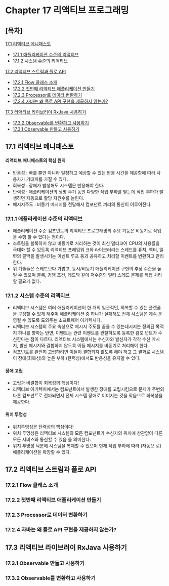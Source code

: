 # Chapter 17 리액티브 프로그래밍 
## [목차]
[17.1 리액티브 메니패스토]()  
* [17.1.1 애플리케이션 수준의 리액티브]()
* [17.1.2 시스템 수준의 리액티브]()

[17.2 리액티브 스트림과 플로 API]()
* [17.2.1 Flow 클래스 소개]()
* [17.2.2 첫번째 리액티브 애플리케이션 만들기]()
* [17.2.3 Processor로 데이터 변환하기]()
* [17.2.4 자바는 왜 플로 API 구현을 제공하지 않는가?]()

[17.3 리액티브 라이브러이 RxJava 사용하기]()
* [17.3.2 Observable를 변환하고 사용하기]()
* [17.3.1 Observable 만들고 사용하기]()
## 17.1 리액티브 메니패스토
#### 리액티브 매니패스토의 핵심 원칙
- 반응성 : 빠를 뿐만 아니라 일정하고 예상할 수 있는 반응 시간을 제공함에 따라 사용자가 기대치를 가질 수 있다. 
- 회복성 : 장애가 발생해도 시스템은 반응해야 한다. 
- 탄력성 : 애플리케이션의 생명 주기 동안 다양한 작업 부하를 받는데 작업 부하가 발생하면 자동으로 할당 자원수를 늘린다. 
- 메시지주도 : 비동기 메시지를 전달해서 컴포넌트 끼리의 통신이 이루어진다. 

### 17.1.1 애플리케이션 수준의 리액티브
- 애플리케이션 수준 컴포넌트의 리액티브 프로그래밍의 주요 기능은 비동기로 작업을 수행 할 수 있다는 점이다.
- 스트림을 블록하지 않고 비동기로 처리하는 것이 최신 멀티코어 CPU의 사용률을 극대화 할 수 있도록 리액티브 프레임워 크와 라이브러리는 스레드를 퓨처, 액터, 일련의 콜백을 발생시키는 이벤트 루프 등과 공유하고 처리할 이벤트를 변환하고 관리한다. 
- 위 기술들은 스레드보다 가볍고, 동시/비동기 애플리케이션 구현의 추상 수준을 높일 수 있으며 블록, 경쟁 조건, 데드닥 같이 저수준의 멀티 스레드 문제를 직접 처리할 필요가 없다. 
### 17.1.2 시스템 수준의 리액티브
- 리액티브 시스템은 여러 애플리케이션이 한 개의 일관적인, 회복할 수 있는 플랫폼을 구성할 수 있게 해주며 애플리케이션 중 하나가 실패해도 전체 시스템은 계속 운영될 수 있도록 도와주는 소프트웨어 아키텍처다.
- 리액티브 시스템의 주요 속성으로 메시지 주도를 꼽을 수 있는데시지는 정의된 목적지 하나를 향하는 반면, 이벤트는 관련 이벤트를 관찰하도록 등록한 컴포 넌트가 수신한다는 점이 다르다. 리액티브 시스템에서는 수신자와 발신자가 각각 수신 메시지, 발신 메시지와 결합하지 않도록 이들 메시지를 비동기로 처리해야 한다.
- 컴포넌트를 완전히 고립하려면 이들이 결합되지 않도록 해야 하고 그 결과로 시스템이 장애(회복성)와 높은 부하 (탄력성)에서도 반응성을 유지할 수 있다.
#### 장애 고립 
- 고립과 비결합이 회복성의 핵심이다!
- 리액티브 아키텍처에서는 컴포넌트에서 발생한 장애를 고립시킴으로 문제가 주변의 다른 컴포넌트로 전파되면서 전체 시스템 장애로 이어지는 것을 막음으로 회복성을 제공한다.

#### 위치 투명성 
- 위치투명성은 탄력성의 핵심이다! 
- 위치 투명성은 리액티브 시스템의 모든 컴포넌트가 수신자의 위치에 상관없이 다른 모든 서비스와 통신할 수 있음 을 의미한다. 
- 위치 투명성 덕분에 시스템을 복제할 수 있으며 현재 작업 부하에 따라 (자동으 로) 애플리케이션을 확장할 수 있다.
## 17.2 리액티브 스트림과 플로 API
### 17.2.1 Flow 클래스 소개
### 17.2.2 첫번째 리액티브 애플리케이션 만들기
### 17.2.3 Processor로 데이터 변환하기
### 17.2.4 자바는 왜 플로 API 구현을 제공하지 않는가?
## 17.3 리액티브 라이브러이 RxJava 사용하기
### 17.3.1 Observable 만들고 사용하기
### 17.3.2 Observable를 변환하고 사용하기 